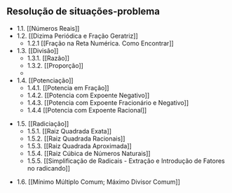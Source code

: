 ## Resolução de situações-problema
- 1.1. [[Números Reais]]
- 1.2. [[Dizima Periódica e Fração Geratriz]]
	- 1.2.1 [[Fração na Reta Numérica. Como Encontrar]]
- 1.3. [[Divisão]]
	- 1.3.1. [[Razão]]
	- 1.3.2. [[Proporção]]
	- 
- 1.4. [[Potenciação]]
	- 1.4.1. [[Potencia em Fração]]
	- 1.4.2. [[Potencia com Expoente Negativo]]
	- 1.4.3. [[Potencia com Expoente Fracionário e Negativo]]  
	- 1.4.4 [[Potencia com Expoente Racional]]
* 1.5. [[Radiciação]]
	* 1.5.1. [[Raiz Quadrada Exata]]
	- 1.5.2. [[Raiz Quadrada Racionais]]
	- 1.5.3. [[Raiz Quadrada Aproximada]]
	- 1.5.4. [[Raiz Cúbica de Números Naturais]]
	- 1.5.5. [[Simplificação de Radicais - Extração e Introdução de Fatores no radicando]]
- 1.6. [[Mínimo Múltiplo Comum; Máximo Divisor Comum]]